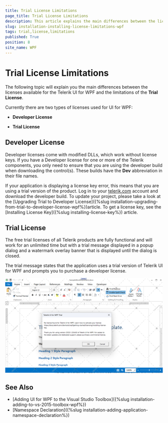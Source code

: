 ```yaml
---
title: Trial License Limitations
page_title: Trial License Limitations
description: This article explains the main differences between the licenses available for the Telerik UI for WPF suite and the limitations of the Trial license.
slug: installation-installing-license-limitations-wpf
tags: trial,license,limitations
published: True
position: 8
site_name: WPF
---
```


# Trial License Limitations

The following topic will explain you the main differences between the licenses available for the Telerik UI for WPF and the limitations of the __Trial License__.

Currently there are two types of licenses used for UI for WPF:

* __Developer License__

* __Trial License__

## Developer License

Developer licenses come with modified DLLs, which work without license keys. If you have a Developer license for one or more of the Telerik components, you only need to ensure that you are using the developer build when downloading the control(s). These builds have the __Dev__ abbreviation in their file names.

If your application is displaying a license key error, this means that you are using a trial version of the product. Log in to your [telerik.com](https://www.telerik.com/account/) account and download the developer build. To update your project, please take a look at the [Upgrading Trial to Developer License]({%slug installation-upgrading-from-trial-to-developer-license-wpf%})article. To get a license key, see the [Installing License Key]({%slug installing-license-key%}) article.

## Trial License

The free trial licenses of all Telerik products are fully functional and will work for an unlimited time but with a trial message displayed in a popup dialog and a watermark overlay banner that is displayed until the dialog is closed. 

The trial message states that the application uses a trial version of Telerik UI for WPF and prompts you to purchase a developer license. 

![A picture showing the trial warning dialong and the watermark](images/installation-installing-license-limitations-0.png)

## See Also  
 * [Adding UI for WPF to the Visual Studio Toolbox]({%slug installation-adding-to-vs-2015-toolbox-wpf%}) 
 * [Namespace Declaration]({%slug installation-adding-application-namespace-declaration%})
